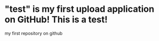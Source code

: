 "test" is my first upload application on GitHub! This is a test!
====

my first repository on github
